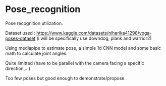 # Pose_recognition
Pose recognition utilization.  

Dataset used : https://www.kaggle.com/datasets/niharika41298/yoga-poses-dataset (i will be specifically use downdog, plank and warrior2)   

Using mediapipe to estimate pose, a simple 1d CNN model and some basic math to calculate joint angles.   

Quite limitted (have to be parallel with the camera facing a specific direction,...)     

Too few poses but good enough to demonstrate/propose    

